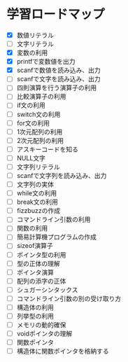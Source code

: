 # 学習ロードマップ


- [x] 数値リテラル
- [ ] 文字リテラル
- [x] 変数の利用
- [x] printfで変数値を出力
- [x] scanfで数値を読み込み、出力
- [ ] scanfで文字を読み込み、出力
- [ ] 四則演算を行う演算子の利用
- [ ] 比較演算子の利用
- [ ] if文の利用
- [ ] switch文の利用
- [ ] for文の利用
- [ ] 1次元配列の利用
- [ ] 2次元配列の利用
- [ ] アスキーコードを知る
- [ ] NULL文字
- [ ] 文字列リテラル
- [ ] scanfで文字列を読み込み、出力
- [ ] 文字列の実体
- [ ] while文の利用
- [ ] break文の利用
- [ ] fizzbuzzの作成
- [ ] コマンドライン引数の利用
- [ ] 関数の利用
- [ ] 簡易計算機プログラムの作成
- [ ] sizeof演算子
- [ ] ポインタ型の利用
- [ ] 型の正体の理解
- [ ] ポインタ演算
- [ ] 配列の添字の正体 
- [ ] シュガーシンタックス
- [ ] コマンドライン引数の別の受け取り方
- [ ] 構造体の利用
- [ ] 列挙型の利用
- [ ] メモリの動的確保
- [ ] voidポインタの理解
- [ ] 関数ポインタ
- [ ] 構造体に関数ポインタを格納する
